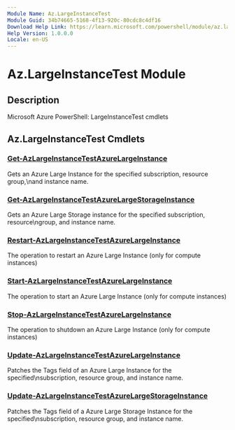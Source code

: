 ```yaml
---
Module Name: Az.LargeInstanceTest
Module Guid: 34b74665-5168-4f13-920c-80cdc8c4df16
Download Help Link: https://learn.microsoft.com/powershell/module/az.largeinstancetest
Help Version: 1.0.0.0
Locale: en-US
---
```


# Az.LargeInstanceTest Module
## Description
Microsoft Azure PowerShell: LargeInstanceTest cmdlets

## Az.LargeInstanceTest Cmdlets
### [Get-AzLargeInstanceTestAzureLargeInstance](Get-AzLargeInstanceTestAzureLargeInstance.md)
Gets an Azure Large Instance for the specified subscription, resource group,\nand instance name.

### [Get-AzLargeInstanceTestAzureLargeStorageInstance](Get-AzLargeInstanceTestAzureLargeStorageInstance.md)
Gets an Azure Large Storage instance for the specified subscription, resource\ngroup, and instance name.

### [Restart-AzLargeInstanceTestAzureLargeInstance](Restart-AzLargeInstanceTestAzureLargeInstance.md)
The operation to restart an Azure Large Instance (only for compute instances)

### [Start-AzLargeInstanceTestAzureLargeInstance](Start-AzLargeInstanceTestAzureLargeInstance.md)
The operation to start an Azure Large Instance (only for compute instances)

### [Stop-AzLargeInstanceTestAzureLargeInstance](Stop-AzLargeInstanceTestAzureLargeInstance.md)
The operation to shutdown an Azure Large Instance (only for compute instances)

### [Update-AzLargeInstanceTestAzureLargeInstance](Update-AzLargeInstanceTestAzureLargeInstance.md)
Patches the Tags field of an Azure Large Instance for the specified\nsubscription, resource group, and instance name.

### [Update-AzLargeInstanceTestAzureLargeStorageInstance](Update-AzLargeInstanceTestAzureLargeStorageInstance.md)
Patches the Tags field of a Azure Large Storage Instance for the specified\nsubscription, resource group, and instance name.


